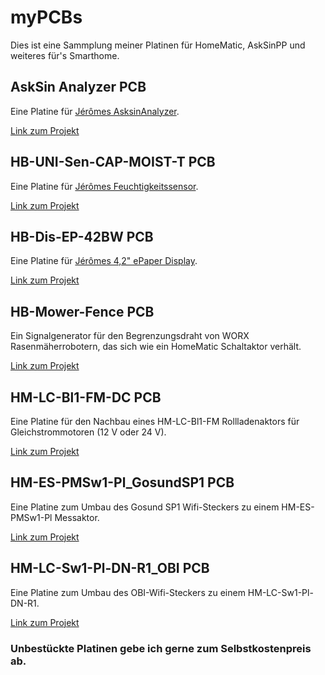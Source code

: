 # myPCBs

Dies ist eine Sammplung meiner Platinen für HomeMatic, AskSinPP und weiteres für's Smarthome.


## AskSin Analyzer PCB
Eine Platine für [Jérômes AsksinAnalyzer](https://github.com/jp112sdl/AskSinAnalyzer).

[Link zum Projekt](https://github.com/stan23/myPCBs/tree/master/AskSinAnalyzer)



## HB-UNI-Sen-CAP-MOIST-T PCB
Eine Platine für [Jérômes Feuchtigkeitssensor](https://github.com/jp112sdl/HB-UNI-Sen-CAP-MOIST).

[Link zum Projekt](https://github.com/stan23/myPCBs/tree/master/HB-UNI-Sen-CAP-MOIST-T)



## HB-Dis-EP-42BW PCB
Eine Platine für [Jérômes 4,2" ePaper Display](https://github.com/jp112sdl/HB-Dis-EP-42BW).

[Link zum Projekt](https://github.com/jp112sdl/HB-Dis-EP-42BW/tree/master/PCB)



## HB-Mower-Fence PCB
Ein Signalgenerator für den Begrenzungsdraht von WORX Rasenmäherrobotern, das sich wie ein HomeMatic Schaltaktor verhält.

[Link zum Projekt](https://github.com/stan23/myPCBs/tree/master/HB-Mower-Fence)



## HM-LC-Bl1-FM-DC PCB
Eine Platine für den Nachbau eines HM-LC-Bl1-FM Rollladenaktors für Gleichstrommotoren (12 V oder 24 V).

[Link zum Projekt](https://github.com/stan23/HM-LC-Bl1-FM-DC)



## HM-ES-PMSw1-Pl_GosundSP1 PCB
Eine Platine zum Umbau des Gosund SP1 Wifi-Steckers zu einem HM-ES-PMSw1-Pl Messaktor.

[Link zum Projekt](https://github.com/stan23/HM-ES-PMSw1-Pl_GosundSP1)



## HM-LC-Sw1-Pl-DN-R1_OBI PCB
Eine Platine zum Umbau des OBI-Wifi-Steckers zu einem HM-LC-Sw1-Pl-DN-R1.

[Link zum Projekt](https://github.com/stan23/HM-LC-Sw1-Pl-DN-R1_OBI)



### Unbestückte Platinen gebe ich gerne zum Selbstkostenpreis ab.
